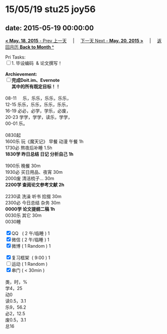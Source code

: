 # 15/05/19 stu25 joy56

date: 2015-05-19 00:00:00
---
[**< May. 18, 2015** - Prev 上一天](/lifelogs/2015/05/d18.md) &nbsp; &nbsp; | &nbsp; &nbsp; [下一天 Next - **May. 20, 2015 >**](/lifelogs/2015/05/d20.md) &nbsp; &nbsp; |  &nbsp; &nbsp; [返回月历 **Back to Month ^**](/lifelogs/2015/05/index.md)
<br/><div>Pri Tasks:<br/><input type="checkbox" />1. 毕设编码  & 论文撰写！</div><div><br/></div><div><b>Archievement:</b></div><div><b><input type="checkbox" />完成Doit.im、</b><b>Evernote</b></div><div><b>      其中的</b><b>所有</b><b>既定目标！！</b></div><div><div><br/></div>08-11     乐，乐乐，乐乐，乐乐，<br/>12-15 乐乐，乐乐，乐乐，乐乐，<br/>16-19 必必，必学，学乐，必废，<br/>20-23 学学，学学，读乐，学学，</div><div>00-01 乐。<br/><div><br/></div>0830起<br/>1600乐 玩《魔天记》 早餐 动漫 午餐 1h</div><div>1730必 熬夜后补睡 1.5h</div><div><b>1830学 昨日总结 日记 分析自己 1h</b></div><div><b><br/></b></div><div>1900乐 晚餐 30m</div><div>1930必 买日用品、夜宵 30m</div><div>2000废 清洁梳子… 30m</div><div><b>2200学 查阅论文参考文献 2h</b><div><br/></div>2230读 洗澡 听书 拾掇 30m<br/>2300必 今日总结 杂务 30m</div><div><b>0000学 论文提纲二稿 1h</b></div><div>0030乐 其它 30m</div><div>0030睡</div><div><br/></div><div><input type="checkbox" checked="true" />QQ   ( 2 午/临睡 ) 1<br/><input type="checkbox" checked="true" />微信 ( 2 午/临睡 ) 1</div><div><input type="checkbox" checked="true" />微博 ( 1 Random ) 1</div><div><br/></div><div><input type="checkbox" checked="true" />复习框架  ( 9:00 ) 1<br/></div><div><input type="checkbox" />运动 ( 1 Random ) </div><div><input type="checkbox" checked="true" />串门 ( < 30min ) </div><div><div><br/></div>类，时，%<br/>学4，25<br/>动0<br/>读0.5，3.1<br/>乐9，56.2<br/>必2，12.5<br/>废0.5，3.1<br/>总16</div>
